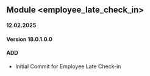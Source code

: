 ## Module <employee_late_check_in>

#### 12.02.2025
#### Version 18.0.1.0.0
#### ADD

- Initial Commit for Employee Late Check-in
